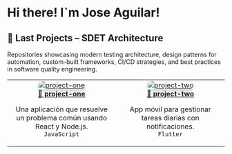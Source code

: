 
<h1>Hi there! I`m Jose Aguilar!</h1>
<h2 align="start">🧪 Last Projects – SDET Architecture</h2>
<p align="start">
  Repositories showcasing modern testing architecture, design patterns for automation, custom-built frameworks, CI/CD strategies, and best practices in software quality engineering.
</p>

<table>
  <tr>
    <td align="center" width="50%">
      <a href="https://github.com/tuusuario/project-one" target="_blank">
        <img src="https://via.placeholder.com/400x200.png?text=Project+One"
             alt="project-one"
             style="border-radius: 10px; box-shadow: 0 4px 8px rgba(0,0,0,0.2); transition: 0.3s; cursor: pointer;"
             onmouseover="this.style.transform='scale(1.03)'; this.style.boxShadow='0 8px 16px rgba(0,0,0,0.3)'"
             onmouseout="this.style.transform='scale(1)'; this.style.boxShadow='0 4px 8px rgba(0,0,0,0.2)'"
        />
        <br /><b>🌟 project-one</b>
      </a>
      <p>Una aplicación que resuelve un problema común usando React y Node.js.<br><code>JavaScript</code></p>
    </td>
    <td align="center" width="50%">
      <a href="https://github.com/tuusuario/project-two" target="_blank">
        <img src="https://via.placeholder.com/400x200.png?text=Project+Two"
             alt="project-two"
             style="border-radius: 10px; box-shadow: 0 4px 8px rgba(0,0,0,0.2); transition: 0.3s; cursor: pointer;"
             onmouseover="this.style.transform='scale(1.03)'; this.style.boxShadow='0 8px 16px rgba(0,0,0,0.3)'"
             onmouseout="this.style.transform='scale(1)'; this.style.boxShadow='0 4px 8px rgba(0,0,0,0.2)'"
        />
        <br /><b>📱 project-two</b>
      </a>
      <p>App móvil para gestionar tareas diarias con notificaciones.<br><code>Flutter</code></p>
    </td>
  </tr>
</table>

